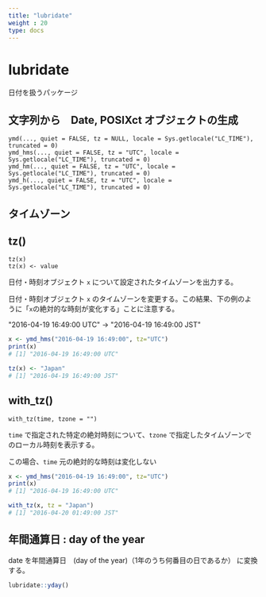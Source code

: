 ```yaml
---
title: "lubridate"
weight : 20
type: docs
---
```



# lubridate

日付を扱うパッケージ



## 文字列から　Date, POSIXct オブジェクトの生成

```
ymd(..., quiet = FALSE, tz = NULL, locale = Sys.getlocale("LC_TIME"), truncated = 0)
ymd_hms(..., quiet = FALSE, tz = "UTC", locale = Sys.getlocale("LC_TIME"), truncated = 0)
ymd_hm(..., quiet = FALSE, tz = "UTC", locale = Sys.getlocale("LC_TIME"), truncated = 0)
ymd_h(..., quiet = FALSE, tz = "UTC", locale = Sys.getlocale("LC_TIME"), truncated = 0)
```


## タイムゾーン

## tz()

```
tz(x)
tz(x) <- value
```

日付・時刻オブジェクト `x` について設定されたタイムゾーンを出力する。

日付・時刻オブジェクト `x` のタイムゾーンを変更する。この結果、下の例のように「`x`の絶対的な時刻が変化する」ことに注意する。

"2016-04-19 16:49:00 UTC" → "2016-04-19 16:49:00 JST"

```r
x <- ymd_hms("2016-04-19 16:49:00", tz="UTC")
print(x)
# [1] "2016-04-19 16:49:00 UTC"

tz(x) <- "Japan"
# [1] "2016-04-19 16:49:00 JST"
```


## with_tz()

```
with_tz(time, tzone = "")
```

`time` で指定された特定の絶対時刻について、`tzone` で指定したタイムゾーンでのローカル時刻を表示する。

この場合、`time` 元の絶対的な時刻は変化しない

```r
x <- ymd_hms("2016-04-19 16:49:00", tz="UTC")
print(x)
# [1] "2016-04-19 16:49:00 UTC"

with_tz(x, tz = "Japan") 
# [1] "2016-04-20 01:49:00 JST"
```

## 年間通算日 : day of the year

date を年間通算日　(day of the year)（1年のうち何番目の日であるか） に変換する。

```r
lubridate::yday()
```